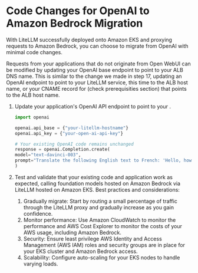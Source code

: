 # Code Changes for OpenAI to Amazon Bedrock Migration

With LiteLLM successfully deployed onto Amazon EKS and proxying requests to Amazon Bedrock, you can choose to migrate from OpenAI with minimal code changes.

Requests from your applications that do not originate from Open WebUI can be modified by updating your OpenAI base endpoint to point to your ALB DNS name. This is similar to the change we made in step 17, updating an OpenAI endpoint to point to your LiteLLM service, this time to the ALB host name, or your CNAME record for <litellm-hostname> (check prerequisities section) that points to the ALB host name.

1. Update your application's OpenAI API endpoint to point to your <litellm-hostname>.

    ```python
    import openai

    openai.api_base = {"your-litellm-hostname"}
    openai.api_key = {"your-open-ai-api-key"}

    # Your existing OpenAI code remains unchanged
    response = openai.Completion.create(
    model="text-davinci-003",
    prompt="Translate the following English text to French: 'Hello, how are you?'"
    )
    ```

1. Test and validate that your existing code and application work as expected, calling foundation models hosted on Amazon Bedrock via LiteLLM hosted on Amazon EKS. Best practices and considerations:

    1. Gradually migrate: Start by routing a small percentage of traffic through the LiteLLM proxy and gradually increase as you gain confidence.
    2. Monitor performance: Use Amazon CloudWatch to monitor the performance and AWS Cost Explorer to monitor the costs of your AWS usage, including Amazon Bedrock.
    3. Security: Ensure least privilege AWS Identity and Access Management (AWS IAM) roles and security groups are in place for your EKS cluster and Amazon Bedrock access.
    4. Scalability: Configure auto-scaling for your EKS nodes to handle varying loads.
